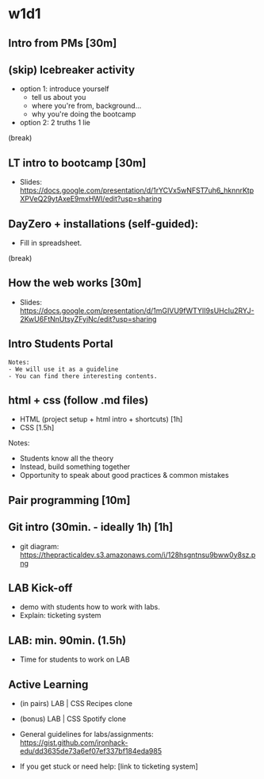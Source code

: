 
# w1d1


<!-- 


@LT:

IMPORTANT:
- Go very fast through basic concepts
- Give plenty of time for Git concepts +++
- Give plenty of time for LAB


@todo:
- improve demo/codealong (make it more interesting)

 -->



## Intro from PMs [30m]


## (skip) Icebreaker activity
  - option 1: introduce yourself
    - tell us about you
    - where you're from, background...
    - why you're doing the bootcamp
  - option 2: 2 truths 1 lie


(break)

## LT intro to bootcamp [30m]

- Slides: https://docs.google.com/presentation/d/1rYCVx5wNFST7uh6_hknnrKtpXPVeQ29ytAxeE9mxHWI/edit?usp=sharing


## DayZero + installations (self-guided):

- Fill in spreadsheet.
  

(break)


## How the web works [30m]

- Slides: https://docs.google.com/presentation/d/1mGIVU9fWTYII9sUHcIu2RYJ-2KwU6FtNnUtsyZFyiNc/edit?usp=sharing
  
  <!-- 
  
  Consider: 
  - simplify this (some students may find this overwhelming, especially the network panel)
  - alternative: show the dev tools while we do a codealong (code much more simple)
  
  -->


## Intro Students Portal

    Notes: 
    - We will use it as a guideline 
    - You can find there interesting contents.



## html + css (follow .md files)

- HTML (project setup + html intro + shortcuts) [1h]
- CSS [1.5h]


Notes:
- Students know all the theory 
- Instead, build something together
- Opportunity to speak about good practices & common mistakes


## Pair programming [10m]


## Git intro (30min. - ideally 1h)  [1h]

- git diagram: https://thepracticaldev.s3.amazonaws.com/i/128hsgntnsu9bww0y8sz.png

<!-- @todo: prepare slides git  -->


## LAB Kick-off

<!-- IMPORTANT: leave plenty of time for lab kick-off  -->

- demo with students how to work with labs.
- Explain: ticketing system


## LAB: min. 90min. (1.5h)
- Time for students to work on LAB



## Active Learning

- (in pairs) LAB | CSS Recipes clone

- (bonus) LAB | CSS Spotify clone

- General guidelines for labs/assignments: https://gist.github.com/ironhack-edu/dd3635de73a6ef07ef337bf184eda985
<!-- todo: update this gist (update screenshots + add demo of PR url and how to submit ) -->


<!-- Ticketing system  -->
- If you get stuck or need help: [link to ticketing system]

